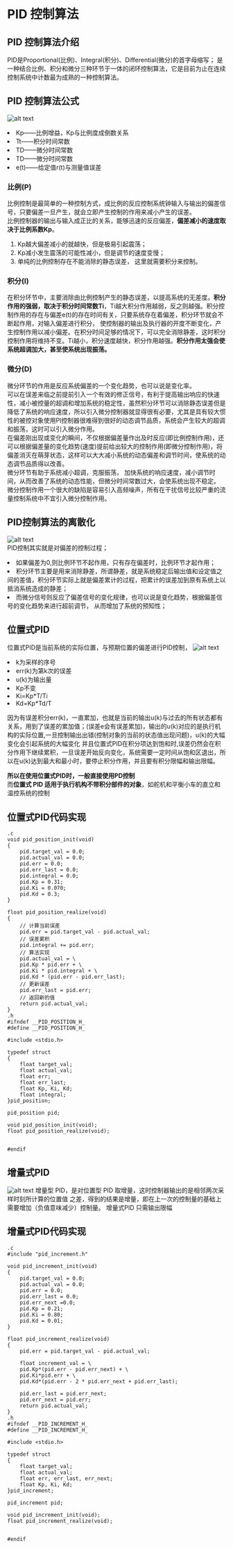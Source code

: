 # PID 控制算法
## PID 控制算法介绍
PID是Proportional(比例)、Integral(积分)、Differential(微分)的首字母缩写； 是一种结合比例、积分和微分三种环节于一体的闭环控制算法，它是目前为止在连续控制系统中计数最为成熟的一种控制算法。
## PID 控制算法公式
![alt text](pid_formula.png)
<li>Kp——比例增益，Kp与比例度成倒数关系 </li>
<li>Tt——积分时间常数 </li>
<li>TD——微分时间常数 </li>
<li>TD——微分时间常数 </li>
<li>e(t)——给定值r(t)与测量值误差</li>

### 比例(P)
比例控制是最简单的一种控制方式，成比例的反应控制系统钟输入与输出的偏差信号，只要偏差一旦产生，就会立即产生控制的作用来减小产生的误差。   
比例控制器的输出与输入成正比的关系，能够迅速的反应偏差，**偏差减小的速度取决于比例系数Kp**。
1. Kp越大偏差减小的就越快，但是极易引起震荡；
2. Kp减小发生震荡的可能性减小，但是调节的速度变慢；
3. 单纯的比例控制存在不能消除的静态误差，
这里就需要积分来控制。   
### 积分(I)
在积分环节中，主要消除由比例控制产生的静态误差，以提高系统的无差度。**积分作用的强弱，取决于积分时间常数Ti**，Ti越大积分作用越弱，反之则越强。积分控制作用的存在与偏差e(t)的存在时间有关，只要系统存在着偏差，积分环节就会不断起作用，对输入偏差进行积分， 使控制器的输出及执行器的开度不断变化，产生控制作用以减小偏差。在积分时间足够的情况下，可以完全消除静差，这时积分控制作用将维持不变。Ti越小，积分速度越快，积分作用越强。**积分作用太强会使系统超调加大，甚至使系统出现振荡。**   
### 微分(D)
微分环节的作用是反应系统偏差的一个变化趋势，也可以说是变化率。  
可以在误差来临之前提前引入一个有效的修正信号，有利于提高输出响应的快速性，减小被控量的超调和增加系统的稳定性，虽然积分环节可以消除静态误差但是降低了系统的响应速度，所以引入微分控制器就显得很有必要，尤其是具有较大惯性的被控对象使用PI控制器很难得到很好的动态调节品质，系统会产生较大的超调和振荡，这时可以引入微分作用。  
在偏差刚出现或变化的瞬间，不仅根据偏差量作出及时反应(即比例控制作用)，还可以根据偏差量的变化趋势(速度)提前给出较大的控制作用(即微分控制作用)，将偏差消灭在萌芽状态，这样可以大大减小系统的动态偏差和调节时间，使系统的动态调节品质得以改善。   
微分环节有助于系统减小超调，克服振荡， 加快系统的响应速度，减小调节时间，从而改善了系统的动态性能，但微分时间常数过大，会使系统出现不稳定。    
微分控制作用一个很大的缺陷是容易引入高频噪声，所有在干扰信号比较严重的流量控制系统中不宜引入微分控制作用。  
## PID控制算法的离散化
![alt text](pid_diagram.png)   
PID控制其实就是对偏差的控制过程；   
<li>如果偏差为0,则比例环节不起作用，只有存在偏差时，比例环节才起作用；</li>   
<li> 积分环节主要是用来消除静差，所谓静差，就是系统稳定后输出值和设定值之间的差值，积分环节实际上就是偏差累计的过程，把累计的误差加到原有系统上以抵消系统造成的静差；</li>
<li>而微分信号则反应了偏差信号的变化规律，也可以说是变化趋势，根据偏差信号的变化趋势来进行超前调节， 从而增加了系统的预知性；</li>

## 位置式PID   
位置式PID是当前系统的实际位置，与预期位置的偏差进行PID控制，
![alt text](pid_position.png)
<li>k为采样的序号</li>
<li>err(k)为第k次的误差</li>
<li>u(k)为输出量</li>
<li>Kp不变</li>
<li>Ki=Kp*T/Ti</li>
<li>Kd=Kp*Td/T</li>

因为有误差积分err(k)，一直累加，也就是当前的输出u(k)与过去的所有状态都有关系，用到了误差的累加值；(误差e会有误差累加)，输出的u(k)对应的是执行机构的实际位置,一旦控制输出出错(控制对象的当前的状态值出现问题)，u(k)的大幅变化会引起系统的大幅变化
并且位置式PID在积分项达到饱和时,误差仍然会在积分作用下继续累积，一旦误差开始反向变化，系统需要一定时间从饱和区退出，所以在u(k)达到最大和最小时，要停止积分作用，并且要有积分限幅和输出限幅。   

**所以在使用位置式PID时，一般直接使用PD控制**   
而**位置式 PID 适用于执行机构不带积分部件的对象**，如舵机和平衡小车的直立和温控系统的控制
## 位置式PID代码实现

    .c
    void pid_position_init(void)
    {
        pid.target_val = 0.0;
        pid.actual_val = 0.0;
        pid.err = 0.0;
        pid.err_last = 0.0;
        pid.integral = 0.0;
        pid.Kp = 0.31;
        pid.Ki = 0.070;
        pid.Kd = 0.3;
    }

    float pid_position_realize(void)
    {
        // 计算当前误差
        pid.err = pid.target_val - pid.actual_val;
        // 误差累积
        pid.integral += pid.err;
        // 算法实现
        pid.actual_val = \
        pid.Kp * pid.err + \ 
        pid.Ki * pid.integral + \ 
        pid.Kd * (pid.err - pid.err_last);
        // 更新误差
        pid.err_last = pid.err;
        // 返回新的值
        return pid.actual_val;
    }
    .h
    #ifndef __PID_POSITION_H_
    #define __PID_POSITION_H_

    #include <stdio.h>

    typedef struct 
    {
        float target_val;
        float actual_val;
        float err;
        float err_last;
        float Kp, Ki, Kd;
        float integral;
    }pid_position;

    pid_position pid;

    void pid_position_init(void);
    float pid_position_realize(void);


    #endif

## 增量式PID
![alt text](pid_increment.png)
增量型 PID，是对位置型 PID 取增量，这时控制器输出的是相邻两次采样时刻所计算的位置值
之差，得到的结果是增量，即在上一次的控制量的基础上需要增加（负值意味减少）控制量。
增量式PID 只需输出限幅
## 增量式PID代码实现

    .c
    #include "pid_increment.h"

    void pid_increment_init(void)
    {
        pid.target_val = 0.0;
        pid.actual_val = 0.0;
        pid.err = 0.0;
        pid.err_last = 0.0;
        pid.err_next =0.0;
        pid.Kp = 0.21;
        pid.Ki = 0.80;
        pid.Kd = 0.01;
    }

    float pid_increment_realize(void)
    {
        pid.err = pid.target_val - pid.actual_val;

        float increment_val = \
        pid.Kp*(pid.err - pid.err_next) + \
        pid.Ki*pid.err + \
        pid.Kd*(pid.err - 2 * pid.err_next + pid.err_last);

        pid.err_last = pid.err_next;
        pid.err_next = pid.err;
        return pid.actual_val;
    }
    .h
    #ifndef __PID_INCREMENT_H_
    #define __PID_INCREMENT_H_

    #include <stdio.h>

    typedef struct 
    {
        float target_val;
        float actual_val;
        float err, err_last, err_next;
        float Kp, Ki, Kd;
    }pid_increment;

    pid_increment pid;

    void pid_increment_init(void);
    float pid_increment_realize(void);


    #endif

